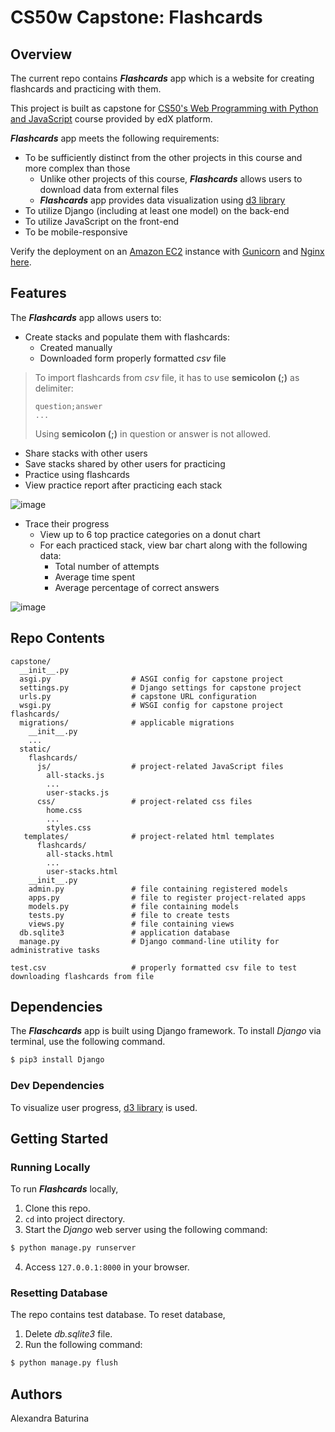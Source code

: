 # CS50w Capstone: Flashcards
## Overview
The current repo contains ***Flashcards*** app which is a website for creating flashcards and practicing with them.

This project is built as capstone for [CS50's Web Programming with Python and JavaScript](https://learning.edx.org/course/course-v1:HarvardX+CS50W+Web/home) course provided by edX platform.

***Flashcards*** app meets the following requirements:
* To be sufficiently distinct from the other projects in this course and more complex than those
  * Unlike other projects of this course, ***Flashcards*** allows users to download data from external files
  * ***Flashcards*** app provides data visualization using [d3 library](https://d3js.org/)
* To utilize Django (including at least one model) on the back-end
* To utilize JavaScript on the front-end
* To be mobile-responsive

Verify the deployment on an [Amazon EC2](https://aws.amazon.com/pm/ec2/?trk=36c6da98-7b20-48fa-8225-4784bced9843&sc_channel=ps&sc_campaign=acquisition&sc_medium=ACQ-P|PS-GO|Brand|Desktop|SU|Compute|EC2|US|EN|Text&s_kwcid=AL!4422!3!467723097970!e!!g!!amazon%20ec2&ef_id=CjwKCAjwoMSWBhAdEiwAVJ2ndpvWqiV2joPkKLlSlkk8fncn_1dQgN7BBFv4JGrMf2U25AHej3CPqxoCnoUQAvD_BwE:G:s&s_kwcid=AL!4422!3!467723097970!e!!g!!amazon%20ec2) instance with [Gunicorn](https://gunicorn.org/) and [Nginx](https://www.nginx.com/) [here](http://54.191.208.167/).

## Features
The ***Flashcards*** app allows users to:
* Create stacks and populate them with flashcards:
  * Created manually
  * Downloaded form properly formatted *csv* file
> To import flashcards from *csv* file, it has to use **semicolon (;)** as delimiter:
> ```
> question;answer
> ...
> ```
> Using **semicolon (;)** in question or answer is not allowed.
* Share stacks with other users
* Save stacks shared by other users for practicing
* Practice using flashcards
* View practice report after practicing each stack

![image](https://user-images.githubusercontent.com/53233637/118175392-e58bec80-b3e4-11eb-9b30-ea60f4928d14.png)

* Trace their progress
  * View up to 6 top practice categories on a donut chart
  * For each practiced stack, view bar chart along with the following data:
    * Total number of attempts
    * Average time spent
    * Average percentage of correct answers

![image](https://user-images.githubusercontent.com/53233637/118175234-b2495d80-b3e4-11eb-83a7-98fa46b2449b.png)

## Repo Contents
```
capstone/
  __init__.py
  asgi.py                  # ASGI config for capstone project
  settings.py              # Django settings for capstone project
  urls.py                  # capstone URL configuration
  wsgi.py                  # WSGI config for capstone project
flashcards/
  migrations/              # applicable migrations
    __init__.py
    ...
  static/
    flashcards/
      js/                  # project-related JavaScript files
        all-stacks.js
        ...
        user-stacks.js
      css/                 # project-related css files
        home.css
        ...
        styles.css
   templates/              # project-related html templates
      flashcards/
        all-stacks.html
        ...
        user-stacks.html
    __init__.py    
    admin.py               # file containing registered models
    apps.py                # file to register project-related apps
    models.py              # file containing models
    tests.py               # file to create tests
    views.py               # file containing views
  db.sqlite3               # application database
  manage.py                # Django command-line utility for administrative tasks
  
test.csv                   # properly formatted csv file to test downloading flashcards from file
```
## Dependencies
The ***Flaschcards*** app is built using Django framework. To install *Django* via terminal, use the following command.
```sh
$ pip3 install Django
```
### Dev Dependencies
To visualize user progress, [d3 library](https://d3js.org/) is used.
## Getting Started
### Running Locally
To run ***Flashcards*** locally,
1. Clone this repo.
2. ```cd``` into project directory.
3. Start the *Django* web server using the following command:
```sh
$ python manage.py runserver
```
4. Access ```127.0.0.1:8000``` in your browser.
### Resetting Database
The repo contains test database. To reset database,
1. Delete *db.sqlite3* file.
2. Run the following command:
```sh
$ python manage.py flush
```
## Authors
Alexandra Baturina

